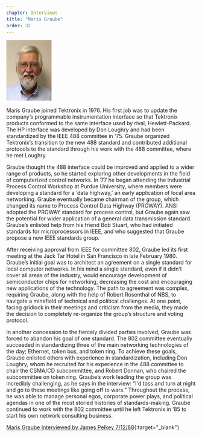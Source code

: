 ```yaml
---
chapter: Interviews
title: "Maris Graube"
order: 32
---
```


![Maris Graube](/assets/img/maris-graube-l.jpg)

Maris Graube joined Tektronix in 1976. His first job was to update the company’s programmable instrumentation interface so that Tektronix products conformed to the same interface used by rival, Hewlett-Packard. The HP interface was developed by Don Loughry and had been standardized by the IEEE 488 committee in ‘75. Graube organized Tektronix’s transition to the new 488 standard and contributed additional protocols to the standard through his work with the 488 committee, where he met Loughry.

Graube thought the 488 interface could be improved and applied to a wider range of products, so he started exploring other developments in the field of computerized control networks. In ’77 he began attending the Industrial Process Control Workshop at Purdue University, where members were developing a standard for a ‘data highway,’ an early application of local area networking. Graube eventually became chairman of the group, which changed its name to Process Control Data Highway (PROWAY). ANSI adopted the PROWAY standard for process control, but Graube again saw the potential for wider application of a general data transmission standard. Graube’s enlisted help from his friend Bob Stuart, who had initiated standards for microprocessors in IEEE, and who suggested that Graube propose a new IEEE standards group.

After receiving approval from IEEE for committee 802, Graube led its first meeting at the Jack Tar Hotel in San Francisco in late February 1980. Graube’s initial goal was to architect an agreement on a single standard for local computer networks. In his mind a single standard, even if it didn’t cover all areas of the industry, would encourage development of semiconductor chips for networking, decreasing the cost and encouraging new applications of the technology. The path to agreement was complex, requiring Graube, along with the help of Robert Rosenthal of NBS, to navigate a minefield of technical and political challenges. At one point, facing gridlock in their meetings and criticism from the media, they made the decision to completely re-organize the group’s structure and voting protocol.

In another concession to the fiercely divided parties involved, Graube was forced to abandon his goal of one standard. The 802 committee eventually succeeded in standardizing three of the main networking technologies of the day; Ethernet, token bus, and token ring. To achieve these goals, Graube enlisted others with experience in standardization, including Don Loughry, whom he recruited for his experience in the 488 committee to chair the CSMA/CD subcommittee, and Robert Donnan, who chaired the subcommittee on token ring. Graube’s work leading the group was incredibly challenging, as he says in the interview: “I'd toss and turn at night and go to these meetings like going off to wars.” Throughout the process, he was able to manage personal egos, corporate power plays, and political agendas in one of the most storied histories of standards-making. Graube continued to work with the 802 committee until he left Tektronix in ’85 to start his own network consulting business. 

[Maris Graube Interviewed by James Pelkey 7/12/88](https://archive.computerhistory.org/resources/access/text/2020/04/102792042-05-01-acc.pdf){:target="_blank"}
